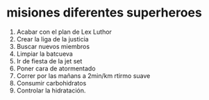# misiones diferentes superheroes

1. Acabar con el plan de Lex Luthor
2. Crear la liga de la justicia
3. Buscar nuevos miembros
4. Limpiar la batcueva
5. Ir de fiesta de la jet set
6. Poner cara de atormentado
7. Correr por las mañans a 2min/km rtirmo suave
8. Consumir carbohidratos
9. Controlar la hidratación.
